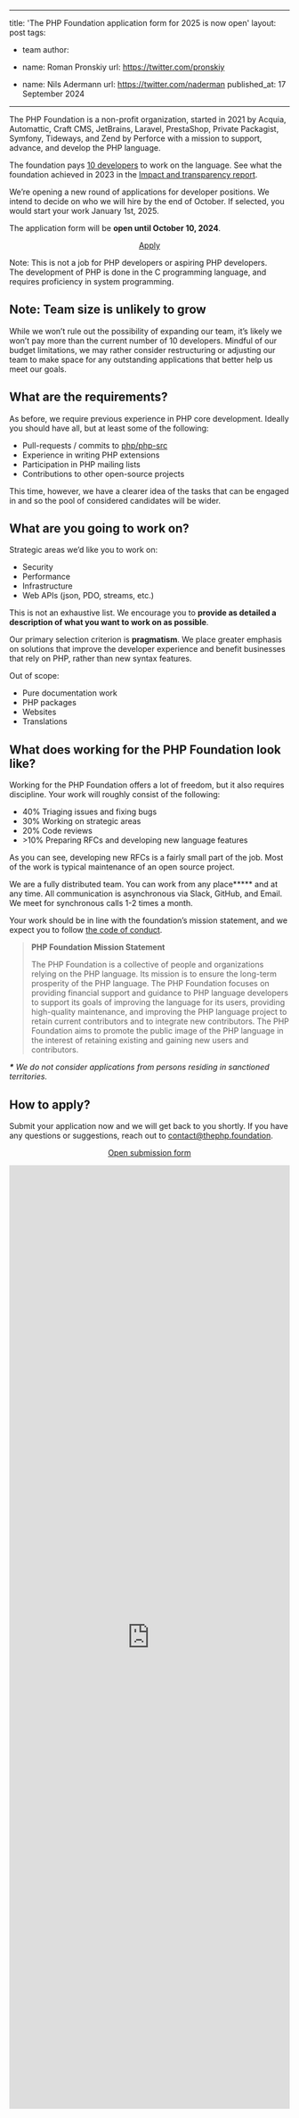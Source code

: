 
---
title: 'The PHP Foundation application form for 2025 is now open'
layout: post
tags:
  - team
author:
  - name: Roman Pronskiy
    url: https://twitter.com/pronskiy
  
  - name: Nils Adermann
    url: https://twitter.com/naderman
published_at: 17 September 2024

---

The PHP Foundation is a non-profit organization, started in 2021 by Acquia, Automattic, Craft CMS, JetBrains, Laravel, PrestaShop, Private Packagist, Symfony, Tideways, and Zend by Perforce with a mission to support, advance, and develop the PHP language.

The foundation pays [10 developers](https://thephp.foundation/structure/#core_developers) to work on the language. See what the foundation achieved in 2023 in the [Impact and transparency report](https://thephp.foundation/blog/2024/02/26/transparency-and-impact-report-2023/).

We’re opening a new round of applications for developer positions. We intend to decide on who we will hire by the end of October. If selected, you would start your work January 1st, 2025\.

The application form will be **open until October 10, 2024**.

<p style="text-align: center;">
<a href="https://forms.gle/Ji7Vvj1y2bMf9pUz7" class="inline-block py-2 no-underline px-6 !text-white bg-[#7f52ff] rounded-3xl hover:bg-[rgba(127,82,255,.8)]">Apply</a>
</p>

<div class="alert">
    <span class="inline-block font-bold">Note: This is not a job for PHP developers or aspiring PHP developers.</span><br> 
The development of PHP is done in the С programming language, and requires proficiency in system programming.
</div>

## Note: Team size is unlikely to grow

While we won’t rule out the possibility of expanding our team, it’s likely we won’t pay more than the current number of 10 developers. Mindful of our budget limitations, we may rather consider restructuring or adjusting our team to make space for any outstanding applications that better help us meet our goals.

## What are the requirements?

As before, we require previous experience in PHP core development. Ideally you should have all, but at least some of the following:

- Pull-requests / commits to [php/php-src](https://github.com/php/php-src/)
- Experience in writing PHP extensions
- Participation in PHP mailing lists
- Contributions to other open-source projects

This time, however, we have a clearer idea of the tasks that can be engaged in and so the pool of considered candidates will be wider.

## What are you going to work on?

Strategic areas we’d like you to work on:

- Security
- Performance
- Infrastructure
- Web APIs (json, PDO, streams, etc.)

This is not an exhaustive list. We encourage you to **provide as detailed a description of what you want to work on as possible**.

Our primary selection criterion is **pragmatism**. We place greater emphasis on solutions that improve the developer experience and benefit businesses that rely on PHP, rather than new syntax features.

Out of scope:

- Pure documentation work
- PHP packages
- Websites
- Translations

## What does working for the PHP Foundation look like?

Working for the PHP Foundation offers a lot of freedom, but it also requires discipline. Your work will roughly consist of the following:

- 40% Triaging issues and fixing bugs
- 30% Working on strategic areas
- 20% Code reviews
- \>10% Preparing RFCs and developing new language features

As you can see, developing new RFCs is a fairly small part of the job. Most of the work is typical maintenance of an open source project.

We are a fully distributed team. You can work from any place**\*** and at any time. All communication is asynchronous via Slack, GitHub, and Email. We meet for synchronous calls 1-2 times a month.

Your work should be in line with the foundation’s mission statement, and we expect you to follow [the code of conduct](https://thephp.foundation/code-of-conduct/).

> **PHP Foundation Mission Statement**
>
> The PHP Foundation is a collective of people and organizations relying on the PHP language. Its mission is to ensure the long-term prosperity of the PHP language. The PHP Foundation focuses on providing financial support and guidance to PHP language developers to support its goals of improving the language for its users, providing high-quality maintenance, and improving the PHP language project to retain current contributors and to integrate new contributors. The PHP Foundation aims to promote the public image of the PHP language in the interest of retaining existing and gaining new users and contributors.

***\*** We do not consider applications from persons residing in sanctioned territories.*

## How to apply?

Submit your application now and we will get back to you shortly. If you have any questions or suggestions, reach out to contact@thephp.foundation.

<p style="text-align: center;">
<a href="https://forms.gle/Ji7Vvj1y2bMf9pUz7" target="_blank" class="inline-block py-2 no-underline px-6 !text-white bg-[#7f52ff] rounded-3xl hover:bg-[rgba(127,82,255,.8)]">Open submission form</a>
</p>

<iframe src="https://docs.google.com/forms/d/e/1FAIpQLSeYNVQoK2r9c6EtoMnDaIpLzDc95egt1a1mcfiHTovqMDhFuw/viewform?embedded=true" width="100%" height="1693" frameborder="0" marginheight="0" marginwidth="0">Loading…</iframe>
